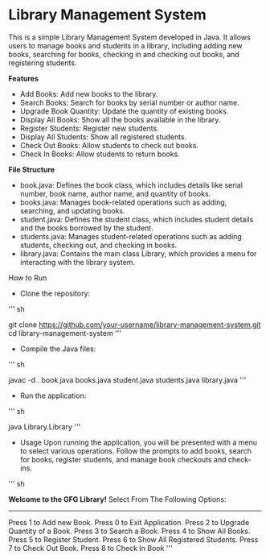 # Library Management System


This is a simple Library Management System developed in Java. It allows users to manage books and students in a library, including adding new books, searching for books, checking in and checking out books, and registering students.

**Features**
- Add Books: Add new books to the library.
- Search Books: Search for books by serial number or author name.
- Upgrade Book Quantity: Update the quantity of existing books.
- Display All Books: Show all the books available in the library.
- Register Students: Register new students.
- Display All Students: Show all registered students.
- Check Out Books: Allow students to check out books.
- Check In Books: Allow students to return books.
  

**File Structure**
- book.java: Defines the book class, which includes details like serial number, book name, author name, and quantity of books.
- books.java: Manages book-related operations such as adding, searching, and updating books.
- student.java: Defines the student class, which includes student details and the books borrowed by the student.
- students.java: Manages student-related operations such as adding students, checking out, and checking in books.
- library.java: Contains the main class Library, which provides a menu for interacting with the library system.

  
How to Run

- Clone the repository:

''' sh

git clone https://github.com/your-username/library-management-system.git
cd library-management-system
'''

- Compile the Java files:

''' sh

javac -d . book.java books.java student.java students.java library.java
'''

- Run the application:

''' sh

java Library.Library
'''

- Usage
Upon running the application, you will be presented with a menu to select various operations. Follow the prompts to add books, search for books, register students, and manage book checkouts and check-ins.

''' sh

********************Welcome to the GFG Library!********************
                 Select From The Following Options:             
**********************************************************************
Press 1 to Add new Book.
Press 0 to Exit Application.
Press 2 to Upgrade Quantity of a Book.
Press 3 to Search a Book.
Press 4 to Show All Books.
Press 5 to Register Student.
Press 6 to Show All Registered Students.
Press 7 to Check Out Book.
Press 8 to Check In Book
'''
